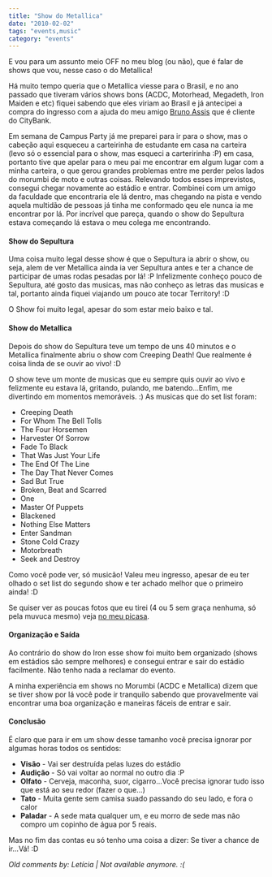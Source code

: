 ```yaml
---
title: "Show do Metallica"
date: "2010-02-02"
tags: "events,music"
category: "events"
---
```


E vou para um assunto meio OFF no meu blog (ou não), que é falar de
shows que vou, nesse caso o do Metallica!

Há muito tempo queria que o Metallica viesse para o Brasil, e no ano
passado que tiveram vários shows bons (ACDC, Motorhead, Megadeth, Iron
Maiden e etc) fiquei sabendo que eles viriam ao Brasil e já antecipei
a compra do ingresso com a ajuda do meu amigo [Bruno
Assis](http://blog.brunoassis.org/) que é cliente do CityBank.

Em semana de Campus Party já me preparei para ir para o show, mas o
cabeção aqui esqueceu a carteirinha de estudante em casa na carteira
(levo só o essencial para o show, mas esqueci a carteririnha :P) em
casa, portanto tive que apelar para o meu pai me encontrar em algum
lugar com a minha carteira, o que gerou grandes problemas entre me
perder pelos lados do morumbi de moto e outras coisas.  Relevando
todos esses imprevistos, consegui chegar novamente ao estádio e
entrar. Combinei com um amigo da faculdade que encontraria ele lá
dentro, mas chegando na pista e vendo aquela multidão de pessoas já
tinha me conformado qeu ele nunca ia me encontrar por lá. Por incrível
que pareça, quando o show do Sepultura estava começando lá estava o
meu colega me encontrando.

#### Show do Sepultura ####

Uma coisa muito legal desse show é que o Sepultura ia abrir o show, ou
seja, alem de ver Metallica ainda ia ver Sepultura antes e ter a
chance de participar de umas rodas pesadas por lá! :P Infelizmente
conheço pouco de Sepultura, até gosto das musicas, mas não conheço as
letras das musicas e tal, portanto ainda fiquei viajando um pouco ate
tocar Territory! :D

O Show foi muito legal, apesar do som estar meio baixo e tal.

#### Show do Metallica ####

Depois do show do Sepultura teve um tempo de uns 40 minutos e o
Metallica finalmente abriu o show com Creeping Death! Que realmente é
coisa linda de se ouvir ao vivo! :D

O show teve um monte de musicas que eu sempre quis ouvir ao vivo e
felizmente eu estava lá, gritando, pulando, me batendo...Enfim, me
divertindo em momentos memoráveis. :) As musicas que do set list
foram:

* Creeping Death
* For Whom The Bell Tolls
* The Four Horsemen
* Harvester Of Sorrow
* Fade To Black
* That Was Just Your Life
* The End Of The Line
* The Day That Never Comes
* Sad But True
* Broken, Beat and Scarred
* One
* Master Of Puppets
* Blackened
* Nothing Else Matters
* Enter Sandman
* Stone Cold Crazy
* Motorbreath
* Seek and Destroy

Como você pode ver, só musicão! Valeu meu ingresso, apesar de eu ter
olhado o set list do segundo show e ter achado melhor que o primeiro
ainda! :D

Se quiser ver as poucas fotos que eu tirei (4 ou 5 sem graça nenhuma,
só pela muvuca mesmo) veja [no meu
picasa](http://picasaweb.google.com/Willian.molinari/20090130Metallica?feat=directlink).

#### Organização e Saída ####

Ao contrário do show do Iron esse show foi muito bem organizado (shows
em estádios são sempre melhores) e consegui entrar e sair do estádio
facilmente. Não tenho nada a reclamar do evento.

A minha experiência em shows no Morumbi (ACDC e Metallica) dizem que
se tiver show por lá você pode ir tranquilo sabendo que provavelmente
vai encontrar uma boa organização e maneiras fáceis de entrar e sair.

#### Conclusão ####

É claro que para ir em um show desse tamanho você precisa ignorar por
algumas horas todos os sentidos:

* **Visão** - Vai ser destruída pelas luzes do estádio
* **Audição** - Só vai voltar ao normal no outro dia :P
* **Olfato** - Cerveja, maconha, suor, cigarro...Você precisa ignorar tudo isso que está ao seu redor (fazer o que...)
* **Tato** - Muita gente sem camisa suado passando do seu lado, e fora o calor
* **Paladar** - A sede mata qualquer um, e eu morro de sede mas não compro um copinho de água por 5 reais.

Mas no fim das contas eu só tenho uma coisa a dizer:
Se tiver a chance de ir...Vá! :D



_Old comments by: Letícia | Not available anymore. :(_
